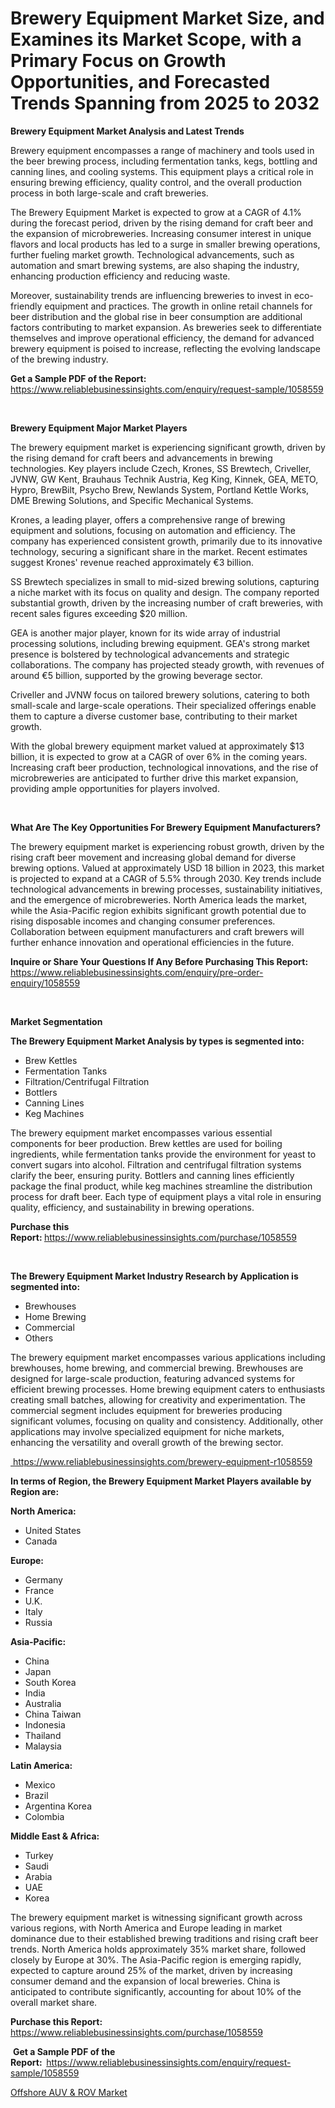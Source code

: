 <p><h1>Brewery Equipment Market Size, and Examines its Market Scope, with a Primary Focus on Growth Opportunities, and Forecasted Trends Spanning from 2025 to 2032</h1></p><p><strong>Brewery Equipment Market Analysis and Latest Trends</strong></p>
<p><p>Brewery equipment encompasses a range of machinery and tools used in the beer brewing process, including fermentation tanks, kegs, bottling and canning lines, and cooling systems. This equipment plays a critical role in ensuring brewing efficiency, quality control, and the overall production process in both large-scale and craft breweries.</p><p>The Brewery Equipment Market is expected to grow at a CAGR of 4.1% during the forecast period, driven by the rising demand for craft beer and the expansion of microbreweries. Increasing consumer interest in unique flavors and local products has led to a surge in smaller brewing operations, further fueling market growth. Technological advancements, such as automation and smart brewing systems, are also shaping the industry, enhancing production efficiency and reducing waste.</p><p>Moreover, sustainability trends are influencing breweries to invest in eco-friendly equipment and practices. The growth in online retail channels for beer distribution and the global rise in beer consumption are additional factors contributing to market expansion. As breweries seek to differentiate themselves and improve operational efficiency, the demand for advanced brewery equipment is poised to increase, reflecting the evolving landscape of the brewing industry.</p></p>
<p><strong>Get a Sample PDF of the Report:&nbsp;</strong> <a href="https://www.reliablebusinessinsights.com/enquiry/request-sample/1058559?utm_campaign=2224&utm_medium=2&utm_source=Github&utm_content=ia&utm_term=16022025&utm_id=brewery-equipment">https://www.reliablebusinessinsights.com/enquiry/request-sample/1058559</a></p>
<p>&nbsp;</p>
<p><strong>Brewery Equipment Major Market Players</strong></p>
<p><p>The brewery equipment market is experiencing significant growth, driven by the rising demand for craft beers and advancements in brewing technologies. Key players include Czech, Krones, SS Brewtech, Criveller, JVNW, GW Kent, Brauhaus Technik Austria, Keg King, Kinnek, GEA, METO, Hypro, BrewBilt, Psycho Brew, Newlands System, Portland Kettle Works, DME Brewing Solutions, and Specific Mechanical Systems.</p><p>Krones, a leading player, offers a comprehensive range of brewing equipment and solutions, focusing on automation and efficiency. The company has experienced consistent growth, primarily due to its innovative technology, securing a significant share in the market. Recent estimates suggest Krones' revenue reached approximately €3 billion.</p><p>SS Brewtech specializes in small to mid-sized brewing solutions, capturing a niche market with its focus on quality and design. The company reported substantial growth, driven by the increasing number of craft breweries, with recent sales figures exceeding $20 million.</p><p>GEA is another major player, known for its wide array of industrial processing solutions, including brewing equipment. GEA's strong market presence is bolstered by technological advancements and strategic collaborations. The company has projected steady growth, with revenues of around €5 billion, supported by the growing beverage sector.</p><p>Criveller and JVNW focus on tailored brewery solutions, catering to both small-scale and large-scale operations. Their specialized offerings enable them to capture a diverse customer base, contributing to their market growth.</p><p>With the global brewery equipment market valued at approximately $13 billion, it is expected to grow at a CAGR of over 6% in the coming years. Increasing craft beer production, technological innovations, and the rise of microbreweries are anticipated to further drive this market expansion, providing ample opportunities for players involved.</p></p>
<p>&nbsp;</p>
<p><strong>What Are The Key Opportunities For Brewery Equipment Manufacturers?</strong></p>
<p><p>The brewery equipment market is experiencing robust growth, driven by the rising craft beer movement and increasing global demand for diverse brewing options. Valued at approximately USD 18 billion in 2023, this market is projected to expand at a CAGR of 5.5% through 2030. Key trends include technological advancements in brewing processes, sustainability initiatives, and the emergence of microbreweries. North America leads the market, while the Asia-Pacific region exhibits significant growth potential due to rising disposable incomes and changing consumer preferences. Collaboration between equipment manufacturers and craft brewers will further enhance innovation and operational efficiencies in the future.</p></p>
<p><strong>Inquire or Share Your Questions If Any Before Purchasing This Report:</strong> <a href="https://www.reliablebusinessinsights.com/enquiry/pre-order-enquiry/1058559?utm_campaign=2224&utm_medium=2&utm_source=Github&utm_content=ia&utm_term=16022025&utm_id=brewery-equipment">https://www.reliablebusinessinsights.com/enquiry/pre-order-enquiry/1058559</a></p>
<p>&nbsp;</p>
<p><strong>Market Segmentation</strong></p>
<p><strong>The Brewery Equipment Market Analysis by types is segmented into:</strong></p>
<p><ul><li>Brew Kettles</li><li>Fermentation Tanks</li><li>Filtration/Centrifugal Filtration</li><li>Bottlers</li><li>Canning Lines</li><li>Keg Machines</li></ul></p>
<p><p>The brewery equipment market encompasses various essential components for beer production. Brew kettles are used for boiling ingredients, while fermentation tanks provide the environment for yeast to convert sugars into alcohol. Filtration and centrifugal filtration systems clarify the beer, ensuring purity. Bottlers and canning lines efficiently package the final product, while keg machines streamline the distribution process for draft beer. Each type of equipment plays a vital role in ensuring quality, efficiency, and sustainability in brewing operations.</p></p>
<p><strong>Purchase this Report:&nbsp;</strong><a href="https://www.reliablebusinessinsights.com/purchase/1058559?utm_campaign=2224&utm_medium=2&utm_source=Github&utm_content=ia&utm_term=16022025&utm_id=brewery-equipment">https://www.reliablebusinessinsights.com/purchase/1058559</a></p>
<p>&nbsp;</p>
<p><strong>The Brewery Equipment Market Industry Research by Application is segmented into:</strong></p>
<p><ul><li>Brewhouses</li><li>Home Brewing</li><li>Commercial</li><li>Others</li></ul></p>
<p><p>The brewery equipment market encompasses various applications including brewhouses, home brewing, and commercial brewing. Brewhouses are designed for large-scale production, featuring advanced systems for efficient brewing processes. Home brewing equipment caters to enthusiasts creating small batches, allowing for creativity and experimentation. The commercial segment includes equipment for breweries producing significant volumes, focusing on quality and consistency. Additionally, other applications may involve specialized equipment for niche markets, enhancing the versatility and overall growth of the brewing sector.</p></p>
<p><a href="https://www.reliablebusinessinsights.com/brewery-equipment-r1058559?utm_campaign=2224&utm_medium=2&utm_source=Github&utm_content=ia&utm_term=16022025&utm_id=brewery-equipment">&nbsp;https://www.reliablebusinessinsights.com/brewery-equipment-r1058559</a></p>
<p><strong>In terms of Region, the Brewery Equipment Market Players available by Region are:</strong></p>
<p>
    <p> <strong> North America: </strong>
        <ul>
            <li>United States</li>
            <li>Canada</li>
        </ul>
        </p> 
    <p> <strong> Europe: </strong>
        <ul>
            <li>Germany</li>
            <li>France</li>
            <li>U.K.</li>
            <li>Italy</li>
            <li>Russia</li>
        </ul>
        </p> 
    <p> <strong> Asia-Pacific: </strong>
        <ul>
            <li>China</li>
            <li>Japan</li>
            <li>South Korea</li>
            <li>India</li>
            <li>Australia</li>
            <li>China Taiwan</li>
            <li>Indonesia</li>
            <li>Thailand</li>
            <li>Malaysia</li>
        </ul>
        </p> 
    <p> <strong> Latin America: </strong>
        <ul>
            <li>Mexico</li>
            <li>Brazil</li>
            <li>Argentina Korea</li>
            <li>Colombia</li>
        </ul>
        </p> 
    <p> <strong> Middle East & Africa: </strong>
        <ul>
            <li>Turkey</li>
            <li>Saudi</li>
            <li>Arabia</li>
            <li>UAE</li>
            <li>Korea</li>
        </ul>
    </p>
    </p>
<p><p>The brewery equipment market is witnessing significant growth across various regions, with North America and Europe leading in market dominance due to their established brewing traditions and rising craft beer trends. North America holds approximately 35% market share, followed closely by Europe at 30%. The Asia-Pacific region is emerging rapidly, expected to capture around 25% of the market, driven by increasing consumer demand and the expansion of local breweries. China is anticipated to contribute significantly, accounting for about 10% of the overall market share.</p></p>
<p><strong>Purchase this Report: </strong><a href="https://www.reliablebusinessinsights.com/purchase/1058559?utm_campaign=2224&utm_medium=2&utm_source=Github&utm_content=ia&utm_term=16022025&utm_id=brewery-equipment">https://www.reliablebusinessinsights.com/purchase/1058559</a></p>
<p>&nbsp;<strong>Get a Sample PDF of the Report:&nbsp;&nbsp;</strong><a href="https://www.reliablebusinessinsights.com/enquiry/request-sample/1058559?utm_campaign=2224&utm_medium=2&utm_source=Github&utm_content=ia&utm_term=16022025&utm_id=brewery-equipment">https://www.reliablebusinessinsights.com/enquiry/request-sample/1058559</a></p>
<p><strong></strong></p>
<p><p><a href="https://github.com/bensemilia864/Market-Research-Report-List-1/blob/main/offshore-auv-rov-market.md?utm_campaign=2224&utm_medium=2&utm_source=Github&utm_content=ia&utm_term=16022025&utm_id=brewery-equipment">Offshore AUV & ROV Market</a></p></p>